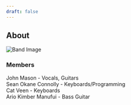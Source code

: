 ```yaml
---
draft: false
---
```


## About

![Band Image](/images/band.jpg)  
 


### Members
John Mason - Vocals, Guitars  
Sean Okane Connolly - Keyboards/Programming  
Cat Veen - Keyboards  
Ario Kimber Manufui - Bass Guitar    


